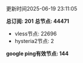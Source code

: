 更新时间2025-06-19 23:11:05

**总订阅: 201**
**总节点: 44471**
- vless节点: 22696
- hysteria2节点: 2

**google ping有效节点: 144**
